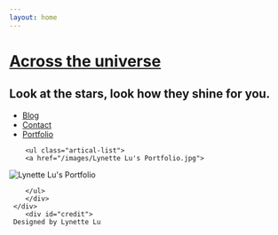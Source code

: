 ```yaml
---
layout: home
---
```


<div class="index-content blog">
    <div class="section">
    <div class="section2">    
    <div class="header">
     <h1><a href="/">Across the universe</a></h1>
     <h2>Look at the stars, look how they shine for you.</h2>
   </div>
        <ul class="artical-cate">        
            <li class="on"><a href="/blog">Blog</a></li>
            <li><a href="/contact">Contact</a></li>
            <li><a href="/portfolio">Portfolio</a></li>
        </ul>

        <ul class="artical-list">
        <a href="/images/Lynette Lu's Portfolio.jpg">
<img src="/images/Lynette Lu's Portfolio.jpg" alt="Lynette Lu's Portfolio"></a>
                                    
        
   
        </ul>
        </div> 
     </div>  
        <div id="credit">
     Designed by Lynette Lu
 </div>    
       
  </div>